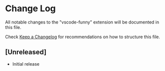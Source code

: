 # Change Log

All notable changes to the "vscode-funny" extension will be documented in this file.

Check [Keep a Changelog](http://keepachangelog.com/) for recommendations on how to structure this file.

## [Unreleased]

- Initial release